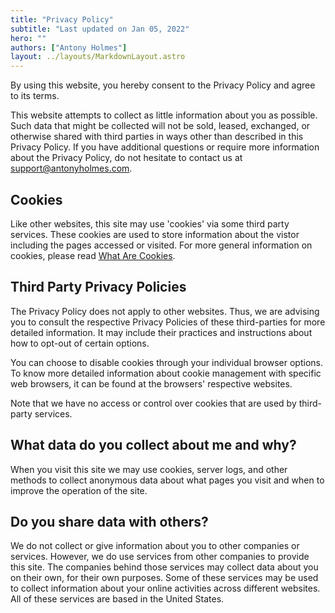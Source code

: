 ```yaml
---
title: "Privacy Policy"
subtitle: "Last updated on Jan 05, 2022"
hero: ""
authors: ["Antony Holmes"]
layout: ../layouts/MarkdownLayout.astro
---
```


By using this website, you hereby consent to the Privacy Policy and agree to its terms.

This website attempts to collect as little information about you as possible. Such data that might be collected will not be sold, leased, exchanged, or otherwise shared with third parties in ways other than described in this Privacy Policy. If you have additional questions or require more information about the Privacy Policy, do not hesitate to contact us at [support@antonyholmes.com](support@antonyholmes.com).

## Cookies

Like other websites, this site may use 'cookies' via some third party services. These cookies are used to store information about the vistor including the pages accessed or visited. For more general information on cookies, please read [What Are Cookies](https://www.cookieconsent.com/what-are-cookies/).

## Third Party Privacy Policies

The Privacy Policy does not apply to other websites. Thus, we are advising you to consult the respective Privacy Policies of these third-parties for more detailed information. It may include their practices and instructions about how to opt-out of certain options.

You can choose to disable cookies through your individual browser options. To know more detailed information about cookie management with specific web browsers, it can be found at the browsers' respective websites.

Note that we have no access or control over cookies that are used by third-party services.

## What data do you collect about me and why?

When you visit this site we may use cookies, server logs, and other methods to collect anonymous data about what pages you visit and when to improve the operation of the site.

## Do you share data with others?

We do not collect or give information about you to other companies or services. However, we do use services from other companies to provide this site. The companies behind those services may collect data about you on their own, for their own purposes. Some of these services may be used to collect information about your online activities across different websites. All of these services are based in the United States.
